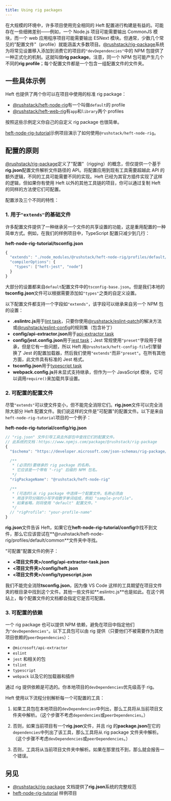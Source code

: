 ```yaml
---
title: Using rig packages
---
```


在大规模的环境中，许多项目使用完全相同的 Heft 配置进行构建是有益的。可能存在一些细微差别——例如，一个 Node.js 项目可能需要输出 CommonJS 模块，而一个 web 应用程序项目可能需要输出 ESNext 模块。但通常，少数几个常见的"配置文件"（profile）就能涵盖大多数项目。[@rushstack/rig-package](https://www.npmjs.com/package/@rushstack/rig-package)系统为将常见设置移入添加到消费它的项目的`"devDependencies"`中的 NPM 包提供了一种正式化的机制。这就叫做**rig package**。注意，同一个 NPM 包可能产生几个不同的**rig profile**；每个配置文件都是一个包含一组配置文件的文件夹。

## 一些具体示例

Heft 也提供了两个你可以在项目中使用的标准 rig package：

- [@rushstack/heft-node-rig](https://github.com/microsoft/rushstack/tree/main/rigs/heft-node-rig)有一个叫做`default`的 profile
- [@rushstack/heft-web-rig](https://github.com/microsoft/rushstack/tree/main/rigs/heft-web-rig)有`app`和`library`两个 profiles

按照这些示例定义你自己的自定义 rig package 也很简单。

[heft-node-rig-tutorial](https://github.com/microsoft/rushstack-samples/tree/main/heft/heft-node-rig-tutorial)示例项目演示了如何使用`@rushstack/heft-node-rig`。

## 配置的原则

[@rushstack/rig-package](https://www.npmjs.com/package/@rushstack/rig-package)定义了"配置"（rigging）的概念，但仅提供一个基于**rig.json**配置文件解析文件路径的 API。将配置应用到现有工具需要超越此 API 的额外逻辑，不同的工具可能需要不同的实现。Heft 已经为其官方插件实现了这样的逻辑，但如果你有使用 Heft 以外的其他工具链的项目，你可以通过复制 Heft 的同样的方法使它们可配置。

配置涉及三个不同的特性：

### 1. 用于`"extends"`的基础文件

许多配置文件提供了一种继承另一个文件的共享设置的功能，这是重用配置的一种简单方式。例如，在我们的样例项目中，TypeScript 配置只减少到几行：

**heft-node-rig-tutorial/tsconfig.json**

```js
{
  "extends": "./node_modules/@rushstack/heft-node-rig/profiles/default/tsconfig-base.json",
  "compilerOptions": {
    "types": ["heft-jest", "node"]
  }
}
```

大部分的设置都来自`default`配置文件中的`tsconfig-base.json`。但是我们本地的**tsconfig.json**文件可以根据需要添加如`"types"`之类的自定义设置。

以下配置文件都支持一个字段如`"extends"`，该字段可以继承来自另一个 NPM 包的设置：

- **.eslintrc.js**用于[lint task](../plugins/lint.md)，只要你使用[@rushstack/eslint-patch](https://www.npmjs.com/package/@rushstack/eslint-patch)的解决方法或[@rushstack/eslint-config](https://www.npmjs.com/package/@rushstack/eslint-config)的规则集（包含补丁）
- **config/api-extractor.json**用于[api-extractor task](../plugins/api-extractor.md)
- **config/jest.config.json**用于[jest task](../plugins/jest.md)；Jest 常规使用`"preset"`字段用于继承，但是它有一些问题，所以 Heft 用`@rushstack/heft-config-file`引擎替换了 Jest 的配置加载器，然后我们使用`"extends"`而非`"preset"`。在所有其他方面，此文件具有标准的 Jest 格式。
- **tsconfig.json**用于[typescript task](../plugins/typescript.md)
- **webpack.config.js**并未显式支持继承，但作为一个 JavaScript 模块，它可以调用`require()`来加载共享设置。

### 2. 可配置的配置文件

尽管`"extends"`可以使文件变小，但不能完全消除它们。**rig.json**文件可以完全消除大部分 Heft 配置文件。我们说这样的文件是"可配置"的配置文件。以下是来自`heft-node-rig-tutorial`项目的一个例子：

**heft-node-rig-tutorial/config/rig.json**

```js
// "rig.json" 文件引导工具去外部包中查找它们的配置文件。
// 此系统的文档：https://www.npmjs.com/package/@rushstack/rig-package
{
  "$schema": "https://developer.microsoft.com/json-schemas/rig-package/rig.schema.json",

  /**
   * (必须的)要继承的 rig package 的名称。
   * 它应该是一个带有 "-rig" 后缀的 NPM 包名。
   */
  "rigPackageName": "@rushstack/heft-node-rig"

  /**
   * (可选的)从 rig package 中选择一个配置文件。名称必须由
   * 用连字符分隔的小写字母数字单词组成，例如 "sample-profile"。
   * 如果省略，则将使用 "default" 配置文件。"
   */
  // "rigProfile": "your-profile-name"
}
```

**rig.json**文件告诉 Heft，如果它在**heft-node-rig-tutorial/config**中找不到文件，那么它应该尝试在**@rushstack/heft-node-rig/profiles/default/common**文件夹中寻找。

"可配置"配置文件的例子：

- **&lt;项目文件夹&gt;/config/api-extractor-task.json**
- **&lt;项目文件夹&gt;/config/heft.json**
- **&lt;项目文件夹&gt;/config/typescript.json**

我们不能完全消除**tsconfig.json**，因为像 VS Code 这样的工具期望在项目文件夹的根目录中找到这个文件。其他一些文件如**.eslintrc.js**也是如此。在这个网站上，每个配置文件的文档都会指定它是否可配置。

### 3. 可配置的依赖

一个 rig package 也可以提供 NPM 依赖，避免在项目中指定他们为`"devDependencies"`。以下工具包可以由 rig 提供（只要他们不被需要作为其他项目依赖的`peerDependencies`）：

- `@microsoft/api-extractor`
- `eslint`
- `jest` 和相关的包
- `tslint`
- `typescript`
- `webpack` 以及它的加载器和插件

通过 rig 提供依赖是可选的。你本地项目的`devDependencies`优先级高于 rig。

Heft 使用以下流程分别解析每一个可配置的工具：

1. 如果工具包在本地项目的`devDependencies`中列出，那么工具将从当前项目文件夹中解析。（这个步骤不考虑`dependencies`或`peerDependencies`。）

2. 否则，如果当前项目有一个**rig.json**文件，并且 rig 的**package.json**在它的`dependencies`中列出了该工具，那么工具将从 rig package 文件夹中解析。（这个步骤不考虑`devDependencies`或`peerDependencies`。）

3. 否则，工具将从当前项目文件夹中解析。如果在那里找不到，那么就会报告一个错误。

## 另见

- [@rushstack/rig-package](https://www.npmjs.com/package/@rushstack/rig-package) 文档提供了**rig.json**系统的完整规范
- [heft-node-rig-tutorial](https://github.com/microsoft/rushstack-samples/tree/main/heft/heft-node-rig-tutorial) 样例项目
